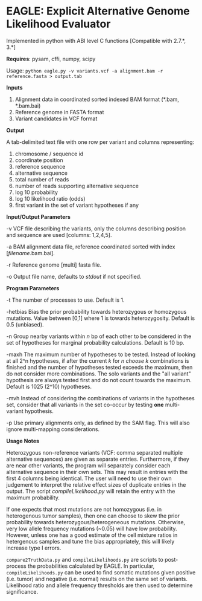 # EAGLE: Explicit Alternative Genome Likelihood Evaluator

Implemented in python with ABI level C functions [Compatible with 2\.7\.\*, 3\.\*]

**Requires**: pysam, cffi, numpy, scipy

Usage: `python eagle.py -v variants.vcf -a alignment.bam -r reference.fasta > output.tab`

**Inputs**

1. Alignment data in coordinated sorted indexed BAM format (\*\.bam, \*\.bam.bai)
2. Reference genome in FASTA format
3. Variant candidates in VCF format

**Output**

A tab-delimited text file with one row per variant and columns representing:

1. chromosome / sequence id
2. coordinate position
3. reference sequence
4. alternative sequence
5. total number of reads
6. number of reads supporting alternative sequence
7. log 10 probability
8. log 10 likelihood ratio (odds)
9. first variant in the set of variant hypotheses if any

**Input/Output Parameters**

-v VCF file describing the variants, only the columns describing position and sequence are used [columns: 1,2,4,5].

-a BAM alignment data file, reference coordinated sorted with index [*filename*.bam.bai].

-r Reference genome [multi] fasta file.

-o Output file name, defaults to *stdout* if not specified.

**Program Parameters**

-t The number of processes to use. Default is 1.

-hetbias Bias the prior probability towards heterozygous or homozygous mutations. Value between [0,1] where 1 is towards heterozygosity. Default is 0.5 (unbiased).

-n Group nearby variants within *n* bp of each other to be considered in the set of hypotheses for marginal probability calculations. Default is 10 bp.

-maxh The maximum number of hypotheses to be tested.  Instead of looking at all 2^n hypotheses, if after the current *k* for *n choose k* combinations is finished and the number of hypotheses tested exceeds the maximum, then do not consider more combinations.  The solo variants and the "all variant" hypothesis are always tested first and do not count towards the maximum.  Default is 1025 (2^10) hypotheses.

-mvh Instead of considering the combinations of variants in the hypotheses set, consider that all variants in the set co-occur by testing **one** multi-variant hypothesis.

-p Use primary alignments only, as defined by the SAM flag. This will also ignore multi-mapping considerations.

**Usage Notes**

Heterozygous non-reference variants (VCF: comma separated multiple alternative sequences) are given as separate entries. Furthermore, if they are near other variants, the program will separately consider each alternative sequence in their own sets. This may result in entries with the first 4 columns being identical. The user will need to use their own judgement to interpret the relative effect sizes of duplicate entries in the output. The script *compileLikelihood.py* will retain the entry with the maximum probability.

If one expects that most mutations are not homozygous (i.e. in heterogenous tumor samples), then one can choose to skew the prior probability towards heterozygous/heterogeneous mutations. Otherwise, very low allele frequency mutations (~0.05) will have low probability. However, unless one has a good estimate of the cell mixture ratios in hetergenous samples and tune the bias appropriately, this will likely increase type I errors.

`compare2TruthData.py` and `compileLikelihoods.py` are scripts to post-process the probabilities calculated by EAGLE. In particular, `compileLikelihoods.py` can be used to find somatic mutations given positive (i.e. tumor) and negative (i.e. normal) results on the same set of variants. Likelihood ratio and allele frequency thresholds are then used to determine significance.
